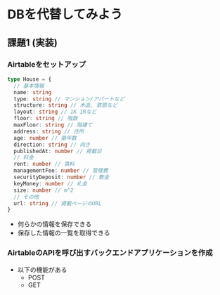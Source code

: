 # DBを代替してみよう

## 課題1 (実装)

### Airtableをセットアップ

```ts
type House = {
  // 基本情報
  name: string
  type: string // マンション/アパートなど
  structure: string // 木造, 鉄筋など
  layout: string // 1K 1Rなど
  floor: string // 階数
  maxFloor: string // 階建て
  address: string // 住所
  age: number // 築年数
  direction: string // 向き
  publishedAt: number // 掲載日
  // 料金
  rent: number // 賃料
  managementFee: number // 管理費
  securityDeposit: number // 敷金
  keyMoney: number // 礼金
  size: number // m^2
  // その他
  url: string // 掲載ページのURL
}
```

- 何らかの情報を保存できる
- 保存した情報の一覧を取得できる

### AirtableのAPIを呼び出すバックエンドアプリケーションを作成

- 以下の機能がある
  - POST
  - GET
